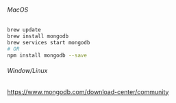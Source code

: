###### MacOS
```sh
brew update
brew install mongodb
brew services start mongodb
# OR
npm install mongodb --save
```
  
###### Window/Linux
https://www.mongodb.com/download-center/community
  
  
  
